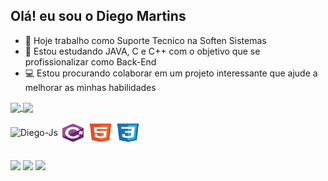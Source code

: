 ## Olá! eu sou o Diego Martins

- 🔭 Hoje trabalho como Suporte Tecnico na Soften Sistemas
- 🌱 Estou estudando JAVA, C e C++ com o objetivo que se profissionalizar como Back-End
- 💻 Estou procurando colaborar em um projeto interessante que ajude a melhorar as minhas habilidades
&nbsp;
&nbsp;

<a href="https://github.com/DiegoMartins7">
  <img height=150 align="center" src="https://github-readme-stats.vercel.app/api?username=DiegoMartins7&theme=transparent&border_radius=2" />
</a>
<a href="https://github.com/DiegoMartins7">
  <img height=150 align="center" src="https://github-readme-stats.vercel.app/api/top-langs?username=DiegoMartins7&layout=compact&langs_count=8&card_width=320&theme=transparent&border_radius=2">
</a>

<div style="display: inline_block"><br>
 <img align="center" alt="Diego-Js" height="30" width="40" src="https://cdn.jsdelivr.net/gh/devicons/devicon@latest/icons/java/java-plain.svg" />
 <img align="center" alt="Diego-Csharp" height="30" width="40" src="https://raw.githubusercontent.com/devicons/devicon/master/icons/csharp/csharp-original.svg">
 <img align="center" alt="Diego-HTML" height="30" width="40" src="https://raw.githubusercontent.com/devicons/devicon/master/icons/html5/html5-original.svg">
 <img align="center" alt="Diego-CSS" height="30" width="40" src="https://raw.githubusercontent.com/devicons/devicon/master/icons/css3/css3-original.svg">
</div>

 ##
 
<div> 
  <a href="" target="_blank"><img src="https://img.shields.io/badge/-Instagram-%23E4405F?style=for-the-badge&logo=instagram&logoColor=white" target="_blank"></a>
  <a href = ""><img src="https://img.shields.io/badge/-Gmail-%23333?style=for-the-badge&logo=gmail&logoColor=white" target="_blank"></a>
  <a href="" target="_blank"><img src="https://img.shields.io/badge/-LinkedIn-%230077B5?style=for-the-badge&logo=linkedin&logoColor=white" target="_blank"></a> 
  
</div>
